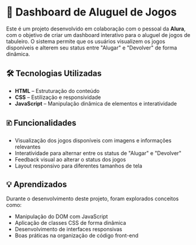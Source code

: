 # 🎢 Dashboard de Aluguel de Jogos  

Este é um projeto desenvolvido em colaboração com o pessoal da **Alura**, com o objetivo de criar um dashboard interativo para o aluguel de jogos de tabuleiro. O sistema permite que os usuários visualizem os jogos disponíveis e alterem seu status entre "Alugar" e "Devolver" de forma dinâmica.  

## 🛠 Tecnologias Utilizadas  

- **HTML** – Estruturação do conteúdo  
- **CSS** – Estilização e responsividade  
- **JavaScript** – Manipulação dinâmica de elementos e interatividade  

## 🗈 Funcionalidades  

- Visualização dos jogos disponíveis com imagens e informações relevantes  
- Interatividade para alternar entre os status de "Alugar" e "Devolver"  
- Feedback visual ao alterar o status dos jogos  
- Layout responsivo para diferentes tamanhos de tela  

## 💡 Aprendizados  

Durante o desenvolvimento deste projeto, foram explorados conceitos como:  

- Manipulação do DOM com JavaScript  
- Aplicação de classes CSS de forma dinâmica  
- Desenvolvimento de interfaces responsivas  
- Boas práticas na organização de código front-end  
  
